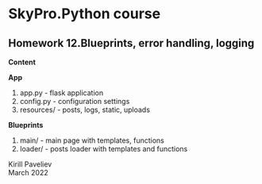 # SkyPro.Python course
## Homework 12.Blueprints, error handling, logging

**Content**<br>

**App**
1. app.py - flask application
2. config.py - configuration settings
4. resources/ - posts, logs, static, uploads

**Blueprints**

1. main/ - main page with templates, functions
2. loader/ - posts loader with templates and functions


Kirill Paveliev\
March 2022
